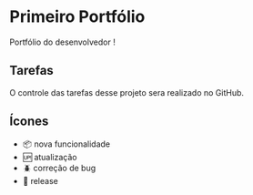 # Primeiro Portfólio

Portfólio do desenvolvedor !

## Tarefas

O controle das tarefas desse projeto sera realizado no GitHub.

## Ícones

- :package: nova funcionalidade
- :up: atualização
- :beetle: correção de bug
- :checkered_flag: release
